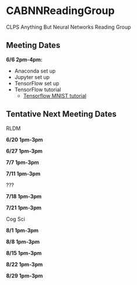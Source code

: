 # CABNNReadingGroup

CLPS Anything But Neural Networks Reading Group

Meeting Dates
--------
**6/6 2pm-4pm:**

- Anaconda set up
- Jupyter set up
- TensorFlow set up
- TensorFlow tutorial
    - [Tensorflow MNIST tutorial](https://www.tensorflow.org/get_started/mnist/pros)

Tentative Next Meeting Dates
---
RLDM

**6/20 1pm-3pm**

**6/27 1pm-3pm**

**7/7 1pm-3pm**

**7/11 1pm-3pm**

???

**7/18 1pm-3pm**

**7/21 1pm-3pm**

Cog Sci

**8/1 1pm-3pm**

**8/8 1pm-3pm**

**8/15 1pm-3pm**

**8/22 1pm-3pm**

**8/29 1pm-3pm**